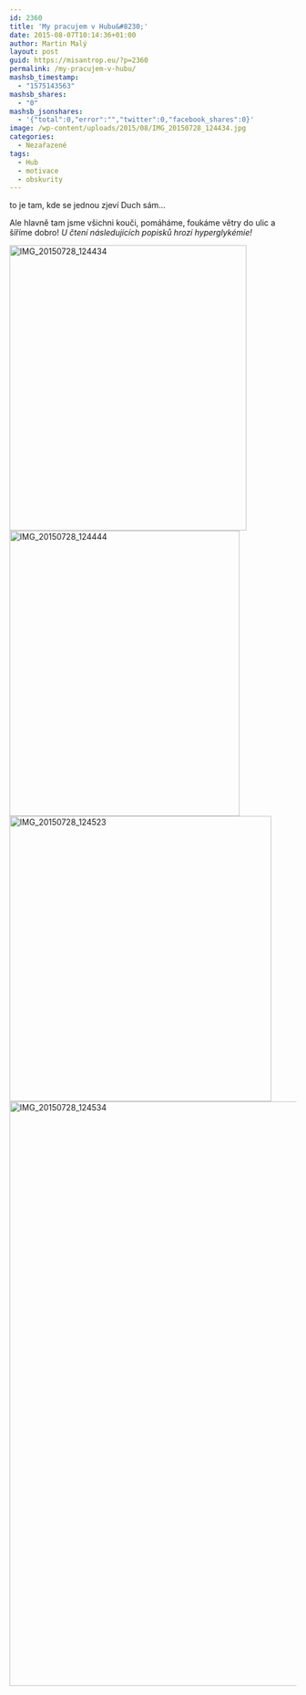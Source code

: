 ```yaml
---
id: 2360
title: 'My pracujem v Hubu&#8230;'
date: 2015-08-07T10:14:36+01:00
author: Martin Malý
layout: post
guid: https://misantrop.eu/?p=2360
permalink: /my-pracujem-v-hubu/
mashsb_timestamp:
  - "1575143563"
mashsb_shares:
  - "0"
mashsb_jsonshares:
  - '{"total":0,"error":"","twitter":0,"facebook_shares":0}'
image: /wp-content/uploads/2015/08/IMG_20150728_124434.jpg
categories:
  - Nezařazené
tags:
  - Hub
  - motivace
  - obskurity
---
```

to je tam, kde se jednou zjeví Duch sám&#8230;

<!--more-->

Ale hlavně tam jsme všichni kouči, pomáháme, foukáme větry do ulic a šíříme dobro! _U čtení následujících popisků hrozí hyperglykémie!_

[<img class="aligncenter wp-image-2365 size-medium" src="https://misantrop.eu/wp-content/uploads/2015/08/IMG_20150728_124434-416x500.jpg" alt="IMG_20150728_124434" width="416" height="500" srcset="https://misantrop.eu/wp-content/uploads/2015/08/IMG_20150728_124434-416x500.jpg 416w, https://misantrop.eu/wp-content/uploads/2015/08/IMG_20150728_124434-166x200.jpg 166w, https://misantrop.eu/wp-content/uploads/2015/08/IMG_20150728_124434-852x1024.jpg 852w, https://misantrop.eu/wp-content/uploads/2015/08/IMG_20150728_124434.jpg 1443w" sizes="(max-width: 416px) 100vw, 416px" />](https://misantrop.eu/wp-content/uploads/2015/08/IMG_20150728_124434.jpg) [<img class="aligncenter wp-image-2364 size-medium" src="https://misantrop.eu/wp-content/uploads/2015/08/IMG_20150728_124444-404x500.jpg" alt="IMG_20150728_124444" width="404" height="500" srcset="https://misantrop.eu/wp-content/uploads/2015/08/IMG_20150728_124444-404x500.jpg 404w, https://misantrop.eu/wp-content/uploads/2015/08/IMG_20150728_124444-161x200.jpg 161w, https://misantrop.eu/wp-content/uploads/2015/08/IMG_20150728_124444-827x1024.jpg 827w, https://misantrop.eu/wp-content/uploads/2015/08/IMG_20150728_124444.jpg 1554w" sizes="(max-width: 404px) 100vw, 404px" />](https://misantrop.eu/wp-content/uploads/2015/08/IMG_20150728_124444.jpg) [<img class="aligncenter size-medium wp-image-2362" src="https://misantrop.eu/wp-content/uploads/2015/08/IMG_20150728_124523-460x500.jpg" alt="IMG_20150728_124523" width="460" height="500" srcset="https://misantrop.eu/wp-content/uploads/2015/08/IMG_20150728_124523-460x500.jpg 460w, https://misantrop.eu/wp-content/uploads/2015/08/IMG_20150728_124523-184x200.jpg 184w, https://misantrop.eu/wp-content/uploads/2015/08/IMG_20150728_124523-943x1024.jpg 943w, https://misantrop.eu/wp-content/uploads/2015/08/IMG_20150728_124523.jpg 1624w" sizes="(max-width: 460px) 100vw, 460px" />](https://misantrop.eu/wp-content/uploads/2015/08/IMG_20150728_124523.jpg) [<img class="aligncenter wp-image-2361 size-large" src="https://misantrop.eu/wp-content/uploads/2015/08/IMG_20150728_124534-848x1024.jpg" alt="IMG_20150728_124534" width="848" height="1024" srcset="https://misantrop.eu/wp-content/uploads/2015/08/IMG_20150728_124534-848x1024.jpg 848w, https://misantrop.eu/wp-content/uploads/2015/08/IMG_20150728_124534-166x200.jpg 166w, https://misantrop.eu/wp-content/uploads/2015/08/IMG_20150728_124534-414x500.jpg 414w, https://misantrop.eu/wp-content/uploads/2015/08/IMG_20150728_124534.jpg 1728w" sizes="(max-width: 848px) 100vw, 848px" />](https://misantrop.eu/wp-content/uploads/2015/08/IMG_20150728_124534.jpg)

&nbsp;